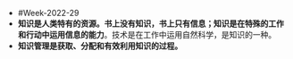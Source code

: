 - #Week-2022-29
- **知识是人类特有的资源。书上没有知识，书上只有信息；知识是在特殊的工作和行动中运用信息的能力**。技术是在工作中运用自然科学，是知识的一种。
- **知识管理是获取、分配和有效利用知识的过程。**